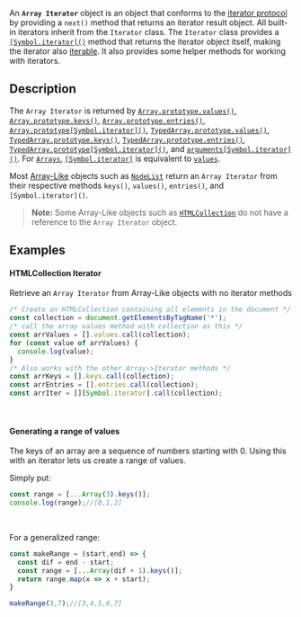 
An **`Array Iterator`** object is an object that conforms to the [iterator protocol](/en-US/docs/Web/JavaScript/Reference/Iteration_protocols#the_iterator_protocol) by providing a `next()` method that returns an iterator result object. All built-in iterators inherit from the `Iterator` class. The `Iterator` class provides a [`[Symbol.iterator]()`](/en-US/docs/Web/JavaScript/Reference/Global_Objects/Iterator/Symbol.iterator) method that returns the iterator object itself, making the iterator also [iterable](/en-US/docs/Web/JavaScript/Reference/Iteration_protocols#the_iterable_protocol). It also provides some helper methods for working with iterators.

## Description

The `Array Iterator` is returned by [`Array.prototype.values()`](/en-US/docs/Web/JavaScript/Reference/Global_Objects/Array/values), [`Array.prototype.keys()`](/en-US/docs/Web/JavaScript/Reference/Global_Objects/Array/keys), [`Array.prototype.entries()`](/en-US/docs/Web/JavaScript/Reference/Global_Objects/Array/entries), [`Array.prototype[Symbol.iterator]()`](/en-US/docs/Web/JavaScript/Reference/Global_Objects/Array/Symbol.iterator), [`TypedArray.prototype.values()`](/en-US/docs/Web/JavaScript/Reference/Global_Objects/TypedArray/values), [`TypedArray.prototype.keys()`](/en-US/docs/Web/JavaScript/Reference/Global_Objects/TypedArray/keys), [`TypedArray.prototype.entries()`](/en-US/docs/Web/JavaScript/Reference/Global_Objects/TypedArray/entries), [`TypedArray.prototype[Symbol.iterator]()`](/en-US/docs/Web/JavaScript/Reference/Global_Objects/TypedArray/Symbol.iterator), and [`arguments[Symbol.iterator]()`](/en-US/docs/Web/JavaScript/Reference/Functions/arguments/Symbol.iterator). For [`Arrays`](/en-US/docs/Web/JavaScript/Reference/Global_Objects/Array),  [`[Symbol.iterator]`](/en-US/docs/Web/JavaScript/Reference/Global_Objects/Array/Symbol.iterator) is equivalent to [`values`](/en-US/docs/Web/JavaScript/Reference/Global_Objects/Array/values). 

Most [Array-Like](/en-US/docs/Web/JavaScript/Reference/Global_Objects/Array#array-like_objects) objects such as [`NodeList`](/en-US/docs/Web/API/NodeList) return an `Array Iterator` from their respective methods `keys()`, `values()`, `entries()`, and `[Symbol.iterator]()`.
  
> **Note:** Some Array-Like objects such as [`HTMLCollection`](/en-US/docs/Web/API/HTMLCollection) do not have a reference to the `Array Iterator` object. 

## Examples

#### HTMLCollection Iterator
Retrieve an `Array Iterator` from Array-Like objects with no iterator methods
```js
/* Create an HTMLCollection containing all elements in the document */
const collection = document.getElementsByTagName('*');
/* call the array values method with collection as this */
const arrValues = [].values.call(collection);
for (const value of arrValues) {
  console.log(value);
}
/* Also works with the other Array->Iterator methods */
const arrKeys = [].keys.call(collection);
const arrEntries = [].entries.call(collection);
const arrIter = [][Symbol.iterator].call(collection);
```
⠀

#### Generating a range of values
The keys of an array are a sequence of numbers starting with 0. Using this with an iterator lets us create a range of values.
⠀

Simply put:
```js
const range = [...Array(3).keys()];
console.log(range);//[0,1,2]
```
⠀

For a generalized range:
```js
const makeRange = (start,end) => {
  const dif = end - start;
  const range = [...Array(dif + 1).keys()];
  return range.map(x => x + start);
}

makeRange(3,7);//[3,4,5,6,7]
```
